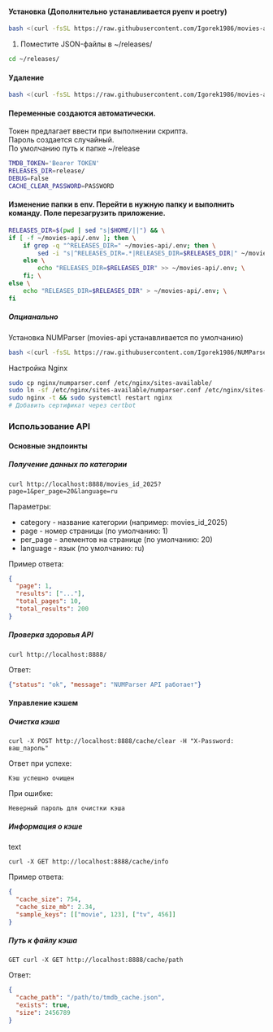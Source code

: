 ####  Установка (Дополнительно устанавливается pyenv и poetry)
```bash
bash <(curl -fsSL https://raw.githubusercontent.com/Igorek1986/movies-api/main/scripts/install-movies-api.sh)
```

1. Поместите JSON-файлы в ~/releases/
```bash
cd ~/releases/
```
#### Удаление
```bash
bash <(curl -fsSL https://raw.githubusercontent.com/Igorek1986/movies-api/main/scripts/uninstall-movies-api.sh)
```

#### Переменные создаются автоматически. 
Токен предлагает ввести при выполнении скрипта.  
Пароль создается случайный.  
По умолчанию путь к папке ~/release
```bash
TMDB_TOKEN='Bearer TOKEN'
RELEASES_DIR=release/
DEBUG=False
CACHE_CLEAR_PASSWORD=PASSWORD

```

#### Изменение папки в env. Перейти в нужную папку и выполнить команду. Поле перезагрузить приложение. 
```bash
RELEASES_DIR=$(pwd | sed "s|$HOME/||") && \
if [ -f ~/movies-api/.env ]; then \
    if grep -q "^RELEASES_DIR=" ~/movies-api/.env; then \
        sed -i "s|^RELEASES_DIR=.*|RELEASES_DIR=$RELEASES_DIR|" ~/movies-api/.env; \
    else \
        echo "RELEASES_DIR=$RELEASES_DIR" >> ~/movies-api/.env; \
    fi; \
else \
    echo "RELEASES_DIR=$RELEASES_DIR" > ~/movies-api/.env; \
fi
```

##### Опцианально

Установка NUMParser (movies-api устанавливается по умолчанию)
```bash
bash <(curl -fsSL https://raw.githubusercontent.com/Igorek1986/NUMParser/refs/heads/main/install-numparser.sh)
```

Настройка Nginx
```bash
sudo cp nginx/numparser.conf /etc/nginx/sites-available/
sudo ln -sf /etc/nginx/sites-available/numparser.conf /etc/nginx/sites-enabled/
sudo nginx -t && sudo systemctl restart nginx
# Добавить сертификат через certbot
```

### Использование API
#### Основные эндпоинты
##### Получение данных по категории


```
curl http://localhost:8888/movies_id_2025?page=1&per_page=20&language=ru
```
Параметры:

* category - название категории (например: movies_id_2025)
* page - номер страницы (по умолчанию: 1)
* per_page - элементов на странице (по умолчанию: 20)
* language - язык (по умолчанию: ru)

Пример ответа:

```json
{
  "page": 1,
  "results": ["..."],
  "total_pages": 10,
  "total_results": 200
}
```
##### Проверка здоровья API


```
curl http://localhost:8888/
```  
Ответ:

```json
{"status": "ok", "message": "NUMParser API работает"}
```  

#### Управление кэшем
##### Очистка кэша


```
curl -X POST http://localhost:8888/cache/clear -H "X-Password: ваш_пароль"
```

Ответ при успехе:

```
Кэш успешно очищен

```

При ошибке:


```
Неверный пароль для очистки кэша
```


##### Информация о кэше

text
```
curl -X GET http://localhost:8888/cache/info
```
Пример ответа:

```json
{
  "cache_size": 754,
  "cache_size_mb": 2.34,
  "sample_keys": [["movie", 123], ["tv", 456]]
}
```

##### Путь к файлу кэша


```
GET curl -X GET http://localhost:8888/cache/path
```
Ответ:

```json
{
  "cache_path": "/path/to/tmdb_cache.json",
  "exists": true,
  "size": 2456789
}
```
